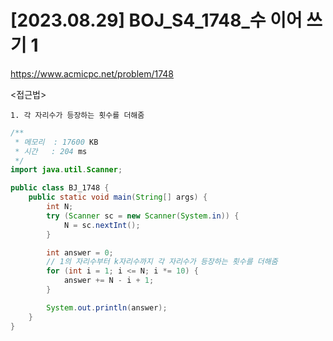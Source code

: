 #   [2023.08.29] BOJ_S4_1748_수 이어 쓰기 1
https://www.acmicpc.net/problem/1748

<접근법>

```
1. 각 자리수가 등장하는 횟수를 더해줌
```




```java
/**
 * 메모리  : 17600 KB
 * 시간   : 204 ms
 */
import java.util.Scanner;

public class BJ_1748 {
    public static void main(String[] args) {
        int N;
        try (Scanner sc = new Scanner(System.in)) {
            N = sc.nextInt();
        }

        int answer = 0;
        // 1의 자리수부터 k자리수까지 각 자리수가 등장하는 횟수를 더해줌
        for (int i = 1; i <= N; i *= 10) {
            answer += N - i + 1;
        }

        System.out.println(answer);
    }
}
```